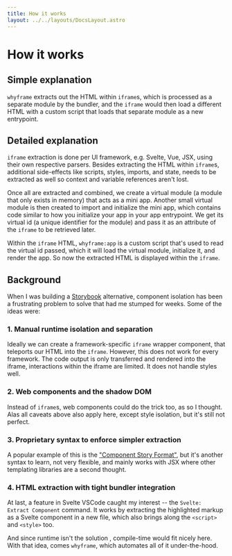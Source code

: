 ```yaml
---
title: How it works
layout: ../../layouts/DocsLayout.astro
---
```


# How it works

## Simple explanation

`whyframe` extracts out the HTML within `iframe`s, which is processed as a separate module by the bundler, and the `iframe` would then load a different HTML with a custom script that loads that separate module as a new entrypoint.

## Detailed explanation

`iframe` extraction is done per UI framework, e.g. Svelte, Vue, JSX, using their own respective parsers. Besides extracting the HTML within `iframe`s, additional side-effects like scripts, styles, imports, and state, needs to be extracted as well so context and variable references aren't lost.

Once all are extracted and combined, we create a virtual module (a module that only exists in memory) that acts as a mini app. Another small virtual module is then created to import and initialize the mini app, which contains code similar to how you initialize your app in your app entrypoint. We get its virtual id (a unique identifier for the module) and pass it as an attribute of the `iframe` to be retrieved later.

Within the `iframe` HTML, `whyframe:app` is a custom script that's used to read the virtual id passed, which it will load the virtual module, initialize it, and render the app. So now the extracted HTML is displayed within the `iframe`.

## Background

When I was building a [Storybook](https://storybook.js.org) alternative, component isolation has been a frustrating problem to solve that had me stumped for weeks. Some of the ideas were:

### 1. Manual runtime isolation and separation

Ideally we can create a framework-specific `iframe` wrapper component, that teleports our HTML into the `iframe`. However, this does not work for every framework. The code output is only transferred and rendered into the iframe, interactions within the iframe are limited. It does not handle styles well.

### 2. Web components and the shadow DOM

Instead of `iframe`s, web components could do the trick too, as so I thought. Alas all caveats above also apply here, except style isolation, but it's still not perfect.

### 3. Proprietary syntax to enforce simpler extraction

A popular example of this is the ["Component Story Format"](https://github.com/ComponentDriven/csf), but it's another syntax to learn, not very flexible, and mainly works with JSX where other templating libraries are a second thought.

### 4. HTML extraction with tight bundler integration

At last, a feature in Svelte VSCode caught my interest -- the `Svelte: Extract Component` command. It works by extracting the highlighted markup as a Svelte component in a new file, which also brings along the `<script>` and `<style>` too.

And since runtime isn't the solution , compile-time would fit nicely here. With that idea, comes `whyframe`, which automates all of it under-the-hood.

